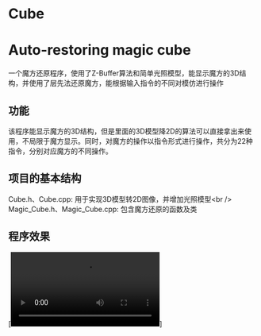 # Cube
Auto-restoring magic cube
=========================

一个魔方还原程序，使用了Z-Buffer算法和简单光照模型，能显示魔方的3D结构，并使用了层先法还原魔方，能根据输入指令的不同对模仿进行操作

功能
-----

该程序能显示魔方的3D结构，但是里面的3D模型降2D的算法可以直接拿出来使用，不局限于魔方显示。同时，对魔方的操作以指令形式进行操作，共分为22种指令，分别对应魔方的不同操作。

项目的基本结构
-------------

Cube.h、Cube.cpp: 用于实现3D模型转2D图像，并增加光照模型\<br /\> 
Magic_Cube.h、Magic_Cube.cpp: 包含魔方还原的函数及类

程序效果
--------

[![Watch the video](https://raw.githubusercontent.com/lingzerol/Cube/master/Program%20performance/program_show.mp4)]